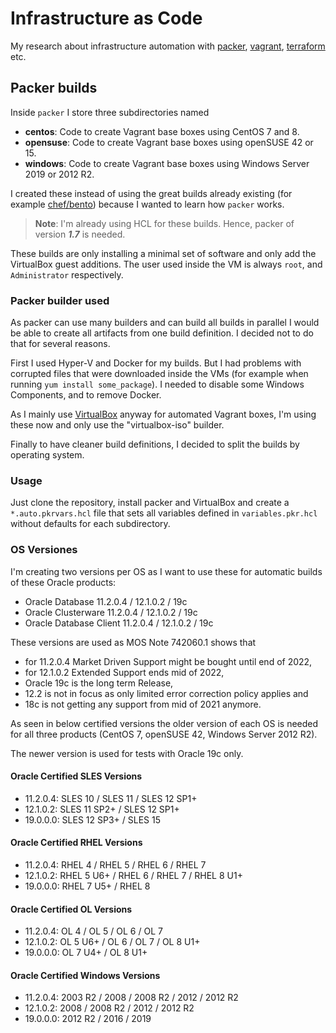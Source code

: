 # Infrastructure as Code

My research about infrastructure automation with [packer](https://www.packer.io/),
[vagrant](https://www.vagrantup.com/), [terraform](https://www.terraform.io/) etc.

## Packer builds

Inside `packer` I store three subdirectories named

- **centos**: Code to create Vagrant base boxes using CentOS 7 and 8.
- **opensuse**: Code to create Vagrant base boxes using openSUSE 42 or 15.
- **windows**: Code to create Vagrant base boxes using Windows Server 2019 or 2012 R2.

I created these instead of using the great builds already existing (for example
[chef/bento](https://github.com/chef/bento/tree/master/packer_templates)) because
I wanted to learn how `packer` works.

> **Note**: I'm already using HCL for these builds. Hence, packer of version **_1.7_** is needed.

These builds are only installing a minimal set of software and only add the
VirtualBox guest additions. The user used inside the VM is always `root`, and
`Administrator` respectively.

### Packer builder used

As packer can use many builders and can build all builds in parallel I would
be able to create all artifacts from one build definition. I decided not to do
that for several reasons.

First I used Hyper-V and Docker for my builds. But I had problems with corrupted
files that were downloaded inside the VMs (for example when running
`yum install some_package`). I needed to disable some Windows Components, and to
remove Docker.

As I mainly use [VirtualBox](https://www.virtualbox.org/) anyway for automated
Vagrant boxes, I'm using these now and only use the "virtualbox-iso" builder.

Finally to have cleaner build definitions, I decided to split the builds by
operating system.

### Usage

Just clone the repository, install packer and VirtualBox and create a
`*.auto.pkrvars.hcl` file that sets all variables defined in `variables.pkr.hcl`
without defaults for each subdirectory.

### OS Versiones

I'm creating two versions per OS as I want to use these for automatic builds
of these Oracle products:

- Oracle Database 11.2.0.4 / 12.1.0.2 / 19c
- Oracle Clusterware 11.2.0.4 / 12.1.0.2 / 19c
- Oracle Database Client 11.2.0.4 / 12.1.0.2 / 19c

These versions are used as MOS Note 742060.1 shows that

- for 11.2.0.4 Market Driven Support might be bought until end of 2022,
- for 12.1.0.2 Extended Support ends mid of 2022,
- Oracle 19c is the long term Release,
- 12.2 is not in focus as only limited error correction policy applies and
- 18c is not getting any support from mid of 2021 anymore.

As seen in below certified versions the older version of each OS is needed for
all three products (CentOS 7, openSUSE 42, Windows Server 2012 R2).

The newer version is used for tests with Oracle 19c only.

#### Oracle Certified SLES Versions

- 11.2.0.4: SLES 10 / SLES 11 / SLES 12 SP1+
- 12.1.0.2: SLES 11 SP2+ / SLES 12 SP1+
- 19.0.0.0: SLES 12 SP3+ / SLES 15

#### Oracle Certified RHEL Versions

- 11.2.0.4: RHEL 4 / RHEL 5 / RHEL 6 / RHEL 7
- 12.1.0.2: RHEL 5 U6+ / RHEL 6 / RHEL 7 / RHEL 8 U1+
- 19.0.0.0: RHEL 7 U5+ / RHEL 8

#### Oracle Certified OL Versions

- 11.2.0.4: OL 4 / OL 5 / OL 6 / OL 7
- 12.1.0.2: OL 5 U6+ / OL 6 / OL 7 / OL 8 U1+
- 19.0.0.0: OL 7 U4+ / OL 8 U1+

#### Oracle Certified Windows Versions

- 11.2.0.4: 2003 R2 / 2008 / 2008 R2 / 2012 / 2012 R2
- 12.1.0.2: 2008 / 2008 R2 / 2012 / 2012 R2
- 19.0.0.0: 2012 R2 / 2016 / 2019
